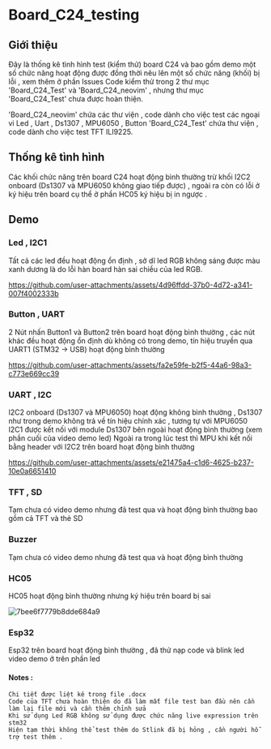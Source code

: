 # Board_C24_testing
## Giới thiệu 
   Đây là thống kê tình hình test (kiểm thử) board C24 và bao gồm demo một số chức năng hoạt động được đồng thời nêu lên một số chức năng (khối) bị lỗi , xem thêm ở phần Issues 
  Code kiểm thử trong 2 thư mục 'Board_C24_Test' và 'Board_C24_neovim'  , nhưng thư mục 'Board_C24_Test' chưa được hoàn thiện.
  
   'Board_C24_neovim' chứa các thư viện , code dành cho việc test các ngoại vi Led , Uart , Ds1307 , MPU6050 , Button
   'Board_C24_Test' chứa thư viện , code dành cho việc test TFT ILI9225.
  
## Thống kê tình hình 

  Các khối chức năng trên board C24 hoạt động bình thường trừ khối I2C2 onboard (Ds1307 và MPU6050 không giao tiếp được) , ngoài ra còn có lỗi ở ký hiệu trên board cụ thể ở phần HC05 ký hiệu bị in ngược .
  
## Demo 

### Led , I2C1
  Tất cả các led đều hoạt động ổn định , sở dĩ led RGB không sáng được màu xanh dương là do lỗi hàn board hàn sai chiều của led RGB.
  
https://github.com/user-attachments/assets/4d96ffdd-37b0-4d72-a341-007f4002333b

### Button , UART
  2 Nút nhấn Button1 và Button2 trên board hoạt động bình thường , các nút khác đều hoạt động ổn định dù không có trong demo, tín hiệu truyền qua UART1 (STM32 -> USB) hoạt động bình thường

https://github.com/user-attachments/assets/fa2e59fe-b2f5-44a6-98a3-c773e669cc39


### UART , I2C 
  I2C2 onboard (Ds1307 và MPU6050) hoạt động không bình thường , Ds1307 như trong demo không trả về tín hiệu chính xác , tương tự với MPU6050 
  I2C1 được kết nối với module Ds1307 bên ngoài hoạt động bình thường (xem phần cuối của video demo led)
  Ngoài ra trong lúc test thì MPU khi kết nối bằng header với I2C2 trên board hoạt động bình thường

https://github.com/user-attachments/assets/e21475a4-c1d6-4625-b237-10e0a6651410


### TFT , SD
  Tạm chưa có video demo nhưng đã test qua và hoạt động bình thường bao gồm cả TFT và thẻ SD 

### Buzzer
  Tạm chưa có video demo nhưng đã test qua và hoạt động bình thường

### HC05
  HC05 hoạt động bình thường nhưng ký hiệu trên board bị sai 
  
  ![7bee6f7779b8dde684a9](https://github.com/user-attachments/assets/641131f6-7fa7-41f3-86e0-e5adf9844518)

### Esp32 
  Esp32 trên board hoạt động bình thường , đã thử nạp code và blink led video demo ở trên phần led 

#### Notes : 
    Chi tiết được liệt kê trong file .docx
    Code của TFT chưa hoàn thiện do đã làm mất file test ban đầu nên cần làm lại file mới và cần thêm chỉnh sửa 
    Khi sử dụng Led RGB không sử dụng được chức năng live expression trên stm32 
    Hiện tạm thời không thể test thêm do Stlink đã bị hỏng , cần người hỗ trợ test thêm .

    
  
